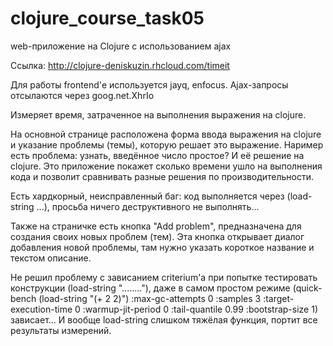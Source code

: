 clojure_course_task05
=====================
web-приложение на Clojure с использованием ajax

Ссылка: http://clojure-deniskuzin.rhcloud.com/timeit

Для работы frontend'е используется jayq, enfocus. Ajax-запросы отсылаются через goog.net.XhrIo

Измеряет время, затраченное на выполнения выражения на clojure.

На основной странице расположена форма ввода выражения на clojure и указание проблемы (темы), которую решает это выражение. Наример есть проблема: узнать, введённое число простое? И её решение на clojure.
Это приложение покажет сколько времени ушло на выполнения кода и позволит сравнивать разные решения по производительности.

Есть хардкорный, неисправленный баг: код выполняется через (load-string ...), просьба ничего деструктивного не выполнять...

Также на страничке есть кнопка "Аdd problem", предназначена для создания своих новых проблем (тем). Эта кнопка открывает диалог добавления новой проблемы, там нужно указать короткое название и текстом описание.

Не решил проблему с зависанием criterium'а при попытке тестировать конструкции (load-string "........"), даже в самом простом режиме (quick-bench (load-string "(+ 2 2)") :max-gc-attempts 0 :samples 3 :target-execution-time 0 :warmup-jit-period 0 :tail-quantile 0.99 :bootstrap-size 1) зависает... И вообще load-string слишком тяжёлая функция, портит все результаты измерений.